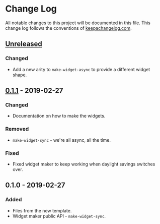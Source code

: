 # Change Log
All notable changes to this project will be documented in this file. This change log follows the conventions of [keepachangelog.com](http://keepachangelog.com/).

## [Unreleased]
### Changed
- Add a new arity to `make-widget-async` to provide a different widget shape.

## [0.1.1] - 2019-02-27
### Changed
- Documentation on how to make the widgets.

### Removed
- `make-widget-sync` - we're all async, all the time.

### Fixed
- Fixed widget maker to keep working when daylight savings switches over.

## 0.1.0 - 2019-02-27
### Added
- Files from the new template.
- Widget maker public API - `make-widget-sync`.

[Unreleased]: https://github.com/your-name/overtone-project/compare/0.1.1...HEAD
[0.1.1]: https://github.com/your-name/overtone-project/compare/0.1.0...0.1.1
